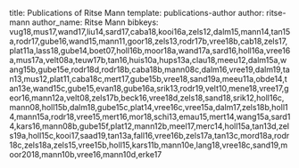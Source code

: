 title: Publications of Ritse Mann
template: publications-author
author: ritse-mann
author_name: Ritse Mann
bibkeys: vug18,mus17,wand17,liu14,sard17,caba18,kooi16a,zels12,dalm15,mann14,tan15a,rodr17,gube16,wand15,mann11,goor18,zels13,rodr17b,vree18b,cab18,zels17,plat11a,lass18,gube14,boet07,holl16b,moor18a,wand17a,sard16,holl16a,vree16a,mus17a,velt08a,teuw17b,tan16,huis10a,hups13a,clau18,meeu12,dalm15a,wang15b,gube15e,rodr18d,rodr18b,caba18b,mann08c,dalm16,vree19,dalm19,tan13,mus12,plat11,caba18c,mert17,gube15b,vree18,sand19a,meeu11a,obde14,tan13e,wand15c,gube15,evan18,gube16a,srik13,rodr19,velt10,mene18,vree17,geor16,mann12a,velt08,zels17b,beck16,vree18d,zels18,sand18,srik12,holl16c,mann08,holl15b,dalm18,gube15c,plat14,vree16c,vree15a,dalm17,zels18b,holl14,mann15a,rodr18,vree15,mert16,mor18,schi13,emau15,mert14,wang15a,sard14,kars16,mann08b,gube15f,plat12,mann12b,meel17,merc14,holl15a,tan13d,zels19a,holl15c,kooi17,saad19,tan13a,fall16,vree16b,zels17a,tan13c,mord18a,rodr18c,zels18a,zels15,vree15b,holl15,kars11b,mann10e,lang18,vree18c,sand19,moor2018,mann10b,vree16,mann10d,erke17